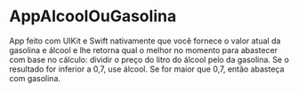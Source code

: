 # AppAlcoolOuGasolina

App feito com UIKit e Swift nativamente que você fornece o valor atual da gasolina e álcool e lhe retorna qual o melhor no momento para abastecer com base no cálculo: dividir o preço do litro do álcool pelo da gasolina. Se o resultado for inferior a 0,7, use álcool. Se for maior que 0,7, então abasteça com gasolina.
